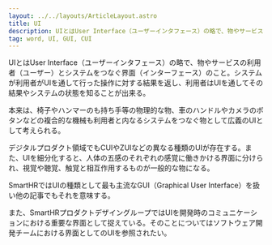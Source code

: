 ```yaml
---
layout: ../../layouts/ArticleLayout.astro
title: UI
description: UIとはUser Interface（ユーザーインタフェース）の略で、物やサービスの利用者（ユーザー）とシステムをつなぐ界面（インターフェース）のこと。
tag: word, UI, GUI, CUI
---
```


UIとはUser Interface（ユーザーインタフェース）の略で、物やサービスの利用者（ユーザー）とシステムをつなぐ界面（インターフェース）のこと。システムが利用者がUIを通して行った操作に対する結果を返し、利用者はUIを通してその結果やシステムの状態を知ることが出来る。

本来は、椅子やハンマーのも持ち手等の物理的な物、車のハンドルやカメラのボタンなどの複合的な機械も利用者と内なるシステムをつなぐ物として広義のUIとして考えられる。

デジタルプロダクト領域でもCUIやZUIなどの異なる種類のUIが存在する。また、UIを細分化すると、人体の五感のそれぞれの感覚に働きかける界面に分けられ、視覚や聴覚、触覚と相互作用するものが一般的な物になる。

SmartHRではUIの種類として最も主流なGUI（Graphical User Interface）を扱い他の記事でもそれを意味する。

また、SmartHRプロダクトデザイングループではUIを開発時のコミュニケーションにおける重要な界面として捉えている。そのことについてはソフトウェア開発チームにおける界面としてのUIを参照されたい。